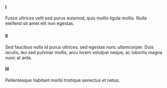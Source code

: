 #### I

Fusce ultrices velit sed purus euismod, quis mollis ligula mollis. Nulla eleifend sit amet elit non egestas. 

###

#### II

Sed faucibus nulla id purus ultrices, sed egestas nunc ullamcorper. Duis iaculis, leo sed pulvinar mollis, arcu lorem volutpat neque, ac lobortis magna nunc at ante. 

#### III

Pellentesque habitant morbi tristique senectus et netus. 

